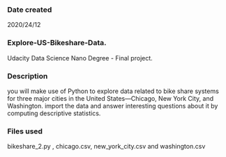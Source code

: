 ### Date created

2020/24/12

### Explore-US-Bikeshare-Data.

Udacity Data Science Nano Degree - Final project.

### Description

you will make use of Python to explore data related to bike share systems for three major cities in the United States—Chicago, New York City, and Washington. import the data and answer interesting questions about it by computing descriptive statistics.

### Files used

bikeshare_2.py , chicago.csv, new_york_city.csv and washington.csv
